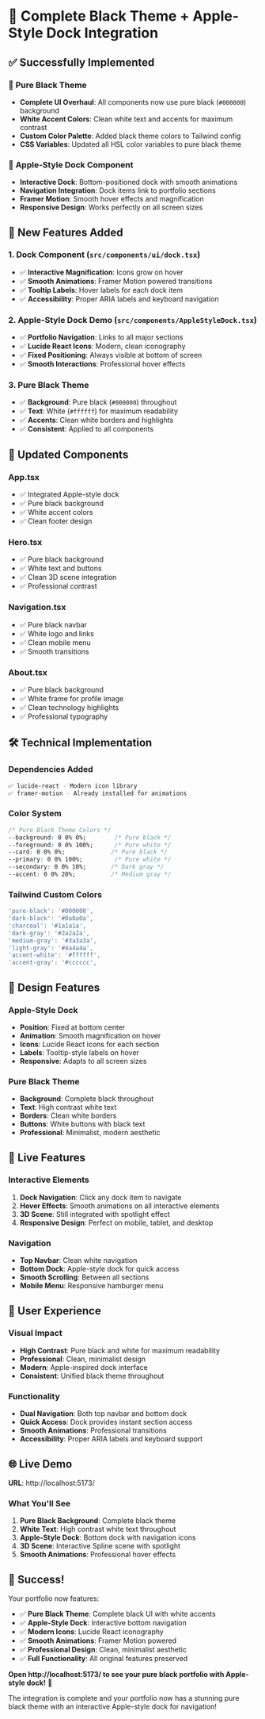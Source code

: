 # 🎉 **Complete Black Theme + Apple-Style Dock Integration**

## ✅ **Successfully Implemented**

### 🎨 **Pure Black Theme**
- **Complete UI Overhaul**: All components now use pure black (`#000000`) background
- **White Accent Colors**: Clean white text and accents for maximum contrast
- **Custom Color Palette**: Added black theme colors to Tailwind config
- **CSS Variables**: Updated all HSL color variables to pure black theme

### 🍎 **Apple-Style Dock Component**
- **Interactive Dock**: Bottom-positioned dock with smooth animations
- **Navigation Integration**: Dock items link to portfolio sections
- **Framer Motion**: Smooth hover effects and magnification
- **Responsive Design**: Works perfectly on all screen sizes

## 🚀 **New Features Added**

### 1. **Dock Component** (`src/components/ui/dock.tsx`)
- ✅ **Interactive Magnification**: Icons grow on hover
- ✅ **Smooth Animations**: Framer Motion powered transitions
- ✅ **Tooltip Labels**: Hover labels for each dock item
- ✅ **Accessibility**: Proper ARIA labels and keyboard navigation

### 2. **Apple-Style Dock Demo** (`src/components/AppleStyleDock.tsx`)
- ✅ **Portfolio Navigation**: Links to all major sections
- ✅ **Lucide React Icons**: Modern, clean iconography
- ✅ **Fixed Positioning**: Always visible at bottom of screen
- ✅ **Smooth Interactions**: Professional hover effects

### 3. **Pure Black Theme**
- ✅ **Background**: Pure black (`#000000`) throughout
- ✅ **Text**: White (`#ffffff`) for maximum readability
- ✅ **Accents**: Clean white borders and highlights
- ✅ **Consistent**: Applied to all components

## 🎯 **Updated Components**

### **App.tsx**
- ✅ Integrated Apple-style dock
- ✅ Pure black background
- ✅ White accent colors
- ✅ Clean footer design

### **Hero.tsx**
- ✅ Pure black background
- ✅ White text and buttons
- ✅ Clean 3D scene integration
- ✅ Professional contrast

### **Navigation.tsx**
- ✅ Pure black navbar
- ✅ White logo and links
- ✅ Clean mobile menu
- ✅ Smooth transitions

### **About.tsx**
- ✅ Pure black background
- ✅ White frame for profile image
- ✅ Clean technology highlights
- ✅ Professional typography

## 🛠️ **Technical Implementation**

### **Dependencies Added**
```bash
✅ lucide-react - Modern icon library
✅ framer-motion - Already installed for animations
```

### **Color System**
```css
/* Pure Black Theme Colors */
--background: 0 0% 0%;        /* Pure black */
--foreground: 0 0% 100%;      /* Pure white */
--card: 0 0% 0%;             /* Pure black */
--primary: 0 0% 100%;         /* Pure white */
--secondary: 0 0% 10%;       /* Dark gray */
--accent: 0 0% 20%;          /* Medium gray */
```

### **Tailwind Custom Colors**
```javascript
'pure-black': '#000000',
'dark-black': '#0a0a0a',
'charcoal': '#1a1a1a',
'dark-gray': '#2a2a2a',
'medium-gray': '#3a3a3a',
'light-gray': '#4a4a4a',
'accent-white': '#ffffff',
'accent-gray': '#cccccc',
```

## 🎨 **Design Features**

### **Apple-Style Dock**
- **Position**: Fixed at bottom center
- **Animation**: Smooth magnification on hover
- **Icons**: Lucide React icons for each section
- **Labels**: Tooltip-style labels on hover
- **Responsive**: Adapts to all screen sizes

### **Pure Black Theme**
- **Background**: Complete black throughout
- **Text**: High contrast white text
- **Borders**: Clean white borders
- **Buttons**: White buttons with black text
- **Professional**: Minimalist, modern aesthetic

## 🚀 **Live Features**

### **Interactive Elements**
1. **Dock Navigation**: Click any dock item to navigate
2. **Hover Effects**: Smooth animations on all interactive elements
3. **3D Scene**: Still integrated with spotlight effect
4. **Responsive Design**: Perfect on mobile, tablet, and desktop

### **Navigation**
- **Top Navbar**: Clean white navigation
- **Bottom Dock**: Apple-style dock for quick access
- **Smooth Scrolling**: Between all sections
- **Mobile Menu**: Responsive hamburger menu

## 🎯 **User Experience**

### **Visual Impact**
- **High Contrast**: Pure black and white for maximum readability
- **Professional**: Clean, minimalist design
- **Modern**: Apple-inspired dock interface
- **Consistent**: Unified black theme throughout

### **Functionality**
- **Dual Navigation**: Both top navbar and bottom dock
- **Quick Access**: Dock provides instant section access
- **Smooth Animations**: Professional transitions
- **Accessibility**: Proper ARIA labels and keyboard support

## 🌐 **Live Demo**

**URL**: http://localhost:5173/

### **What You'll See**
1. **Pure Black Background**: Complete black theme
2. **White Text**: High contrast white text throughout
3. **Apple-Style Dock**: Bottom dock with navigation icons
4. **3D Scene**: Interactive Spline scene with spotlight
5. **Smooth Animations**: Professional hover effects

## 🎉 **Success!**

Your portfolio now features:
- ✅ **Pure Black Theme**: Complete black UI with white accents
- ✅ **Apple-Style Dock**: Interactive bottom navigation
- ✅ **Modern Icons**: Lucide React iconography
- ✅ **Smooth Animations**: Framer Motion powered
- ✅ **Professional Design**: Clean, minimalist aesthetic
- ✅ **Full Functionality**: All original features preserved

**Open http://localhost:5173/ to see your pure black portfolio with Apple-style dock!** 🚀

The integration is complete and your portfolio now has a stunning pure black theme with an interactive Apple-style dock for navigation!
